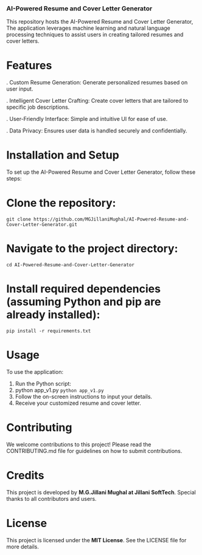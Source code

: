 ### AI-Powered Resume and Cover Letter Generator 
This repository hosts the AI-Powered Resume and Cover Letter Generator, The application leverages machine learning and natural language processing techniques to assist users in creating tailored resumes and cover letters.

# Features
. Custom Resume Generation: Generate personalized resumes based on user input.

. Intelligent Cover Letter Crafting: Create cover letters that are tailored to specific job descriptions.

. User-Friendly Interface: Simple and intuitive UI for ease of use.

. Data Privacy: Ensures user data is handled securely and confidentially.

# Installation and Setup
To set up the AI-Powered Resume and Cover Letter Generator, follow these steps:

# Clone the repository:
```
git clone https://github.com/MGJillaniMughal/AI-Powered-Resume-and-Cover-Letter-Generator.git
```
# Navigate to the project directory:
```
cd AI-Powered-Resume-and-Cover-Letter-Generator
```
# Install required dependencies (assuming Python and pip are already installed):
```
pip install -r requirements.txt
```
# Usage
To use the application:

1. Run the Python script:
2. python app_v1.py ``` python app_v1.py ```
3. Follow the on-screen instructions to input your details.
4. Receive your customized resume and cover letter.

# Contributing
We welcome contributions to this project! Please read the CONTRIBUTING.md file for guidelines on how to submit contributions.

# Credits
This project is developed by **M.G.Jillani Mughal at Jillani SoftTech**. Special thanks to all contributors and users.

# License
This project is licensed under the **MIT License**. See the LICENSE file for more details.
